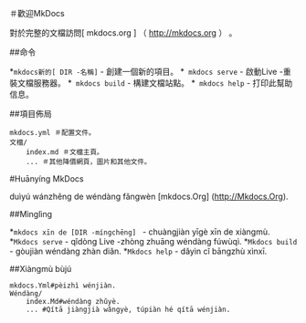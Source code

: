 ＃歡迎MkDocs

對於完整的文檔訪問[ mkdocs.org ] （ http://mkdocs.org ） 。

##命令

*` mkdocs新的[ DIR -名稱] ` - 創建一個新的項目。
*` mkdocs serve` - 啟動Live -重裝文檔服務器​​。
*` mkdocs build` - 構建文檔站點。
*` mkdocs help` - 打印此幫助信息。

##項目佈局

    mkdocs.yml ＃配置文件。
    文檔/
        index.md ＃文檔主頁。
        ... ＃其他降價網頁，圖片和其他文件。
#Huānyíng MkDocs

duìyú wánzhěng de wéndàng fǎngwèn [mkdocs.Org] (http://Mkdocs.Org).

##Mìnglìng

*`mkdocs xīn de [DIR -míngchēng] ` - chuàngjiàn yīgè xīn de xiàngmù.
*`Mkdocs serve` - qǐdòng Live -zhòng zhuāng wéndàng fúwùqì​​.
*`Mkdocs build` - gòujiàn wéndàng zhàn diǎn.
*`Mkdocs help` - dǎyìn cǐ bāngzhù xìnxī.

##Xiàngmù bùjú

    mkdocs.Yml#pèizhì wénjiàn.
    Wéndàng/
        index.Md#wéndàng zhǔyè.
        ... #Qítā jiàngjià wǎngyè, túpiàn hé qítā wénjiàn.

